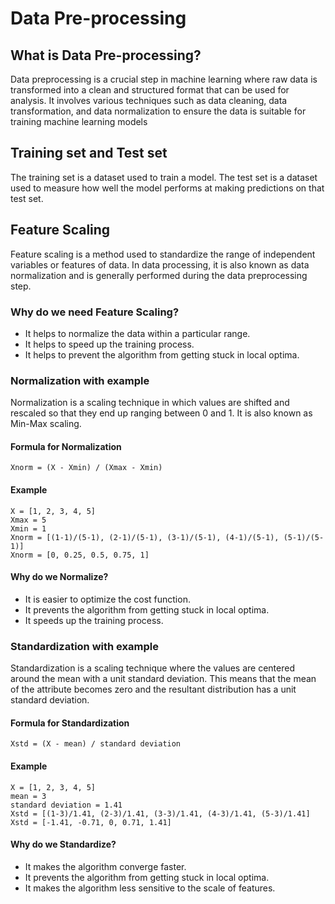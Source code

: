 # Data Pre-processing

## What is Data Pre-processing?

Data preprocessing is a crucial step in machine learning where raw data is transformed into a clean and structured format that can be used for analysis. It involves various techniques such as data cleaning, data transformation, and data normalization to ensure the data is suitable for training machine learning models

## Training set and Test set

The training set is a dataset used to train a model. The test set is a dataset used to measure how well the model performs at making predictions on that test set.

## Feature Scaling

Feature scaling is a method used to standardize the range of independent variables or features of data. In data processing, it is also known as data normalization and is generally performed during the data preprocessing step.

### Why do we need Feature Scaling?

- It helps to normalize the data within a particular range.
- It helps to speed up the training process.
- It helps to prevent the algorithm from getting stuck in local optima.

### Normalization with example

Normalization is a scaling technique in which values are shifted and rescaled so that they end up ranging between 0 and 1. It is also known as Min-Max scaling.

#### Formula for Normalization

```
Xnorm = (X - Xmin) / (Xmax - Xmin)
```

#### Example

```
X = [1, 2, 3, 4, 5]
Xmax = 5
Xmin = 1
Xnorm = [(1-1)/(5-1), (2-1)/(5-1), (3-1)/(5-1), (4-1)/(5-1), (5-1)/(5-1)]
Xnorm = [0, 0.25, 0.5, 0.75, 1]
```

#### Why do we Normalize?

- It is easier to optimize the cost function.
- It prevents the algorithm from getting stuck in local optima.
- It speeds up the training process.

### Standardization with example

Standardization is a scaling technique where the values are centered around the mean with a unit standard deviation. This means that the mean of the attribute becomes zero and the resultant distribution has a unit standard deviation.

#### Formula for Standardization

```
Xstd = (X - mean) / standard deviation
```

#### Example

```
X = [1, 2, 3, 4, 5]
mean = 3
standard deviation = 1.41
Xstd = [(1-3)/1.41, (2-3)/1.41, (3-3)/1.41, (4-3)/1.41, (5-3)/1.41]
Xstd = [-1.41, -0.71, 0, 0.71, 1.41]
```

#### Why do we Standardize?

- It makes the algorithm converge faster.
- It prevents the algorithm from getting stuck in local optima.
- It makes the algorithm less sensitive to the scale of features.

